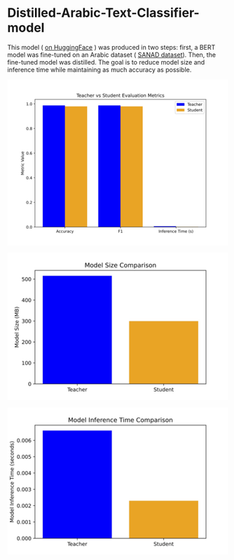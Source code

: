 # Distilled-Arabic-Text-Classifier-model


This model ( [on HuggingFace](https://huggingface.co/AimanGh/distilled_arabic_text_classifier) ) was produced in two steps: first, a BERT model was fine-tuned on an Arabic dataset ( [SANAD dataset](https://www.kaggle.com/datasets/haithemhermessi/sanad-dataset)). 
Then, the fine-tuned model was distilled.
The goal is to reduce model size and inference time while maintaining as much accuracy as possible.

![Model Accuracy](./evaluation_metrics_comparison.jpg)


![Size Comparision](./model_size_comparison.jpg)


![Inference Time Comparision](./model_time_comparison.jpg)
